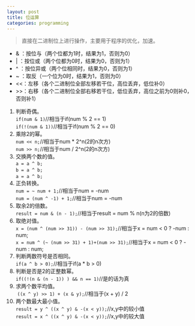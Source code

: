 ```yaml
---
layout: post
title: 位运算
categories: programming
---
```


> 直接在二进制位上进行操作，主要用于程序的优化，加速。

<!-- more -->

* & ：按位与（两个位都为1时，结果为1，否则为0）  
* \| ：按位或（两个位都为0时，结果为0，否则为1）  
* ^ ：按位异或（两个位相同时，结果为0，否则为1）  
* \~ ：取反（一个位为0时，结果为1，否则为0）  
* \<<：左移（各个二进制位全部左移若干位，高位丢弃，低位补0）  
* \>>：右移（各个二进制位全部右移若干位，低位丢弃，高位之前为0则补0，否则补1）  

1. 判断奇偶。  
  `if(num & 1)`//相当于if(num % 2 == 1)  
  `if(!(num & 1))`//相当于if(num % 2 == 0)  
2. 乘除2的幂。  
  `num << n;`//相当于num * 2^n(2的n次方)  
  `num >> n;`//相当于num / 2^n(2的n次方)  
3. 交换两个数的值。  
  `a = a ^ b;`  
  `b = a ^ b;`  
  `a = a ^ b;`  
4. 正负转换。  
  `num = ~ num + 1;`//相当于num = -num  
  `num = (num ^ -1) + 1;`//相当于num = -num  
5. 取余2的倍数。  
  `result = num & (n - 1);`//相当于result = num % n(n为2的倍数)  
6. 取绝对值。  
  `x = (num ^ (num >> 31)) - (num >> 31);`//相当于x = num < 0 ? -num : num;  
  `x = num ^ (~ (num >> 31) + 1)+(num >> 31);`//相当于x = num < 0 ? -num : num;  
7. 判断两数符号是否相同。  
  `if(a ^ b > 0);`//相当于if(a * b > 0)  
8. 判断是否是2的正整数幂。  
  `if((!(n & (n - 1)) ) && n == 1)`//是的话为真  
9. 求两个数平均值。  
  `((x ^ y) >> 1) + (x & y);`//相当于(x + y) / 2  
10. 两个数最大最小值。  
  `result = y ^ ((x ^ y) & -(x < y));`//x,y中的较小值  
  `result = x ^ ((x ^ y) & -(x < y));`//x,y中的较大值  
